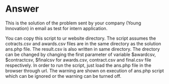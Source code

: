 # Answer

This is the solution of the problem sent by your company (Young Innovation) in email as test for intern application.

You can copy this script to ur website directory. The script assumes the cotracts.csv and awards.csv files are in the same directory as the solution ans.php file. The result.csv is also written in same directory. The drectory can be changed by changing the first parameter of variable $awardcsv, $contractcsv, $finalcsv for awards.csv, contract.csv and final.csv file respectively.
In order to run the script, just load the ans.php file in the browser through url.
The warning are shown on execution of ans.php script which can be ignored or the warning can be turned off.
